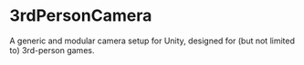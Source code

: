 # 3rdPersonCamera
A generic and modular camera setup for Unity, designed for (but not limited to) 3rd-person games.
